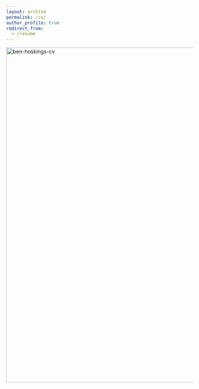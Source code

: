 ```yaml
---
layout: archive
permalink: /cv/
author_profile: true
redirect_from:
  - /resume
---
```

<body>
  <img src="/assets/images/Benjamin Hoskings CV.pdf" alt="ben-hoskings-cv" width="900">
</body>
